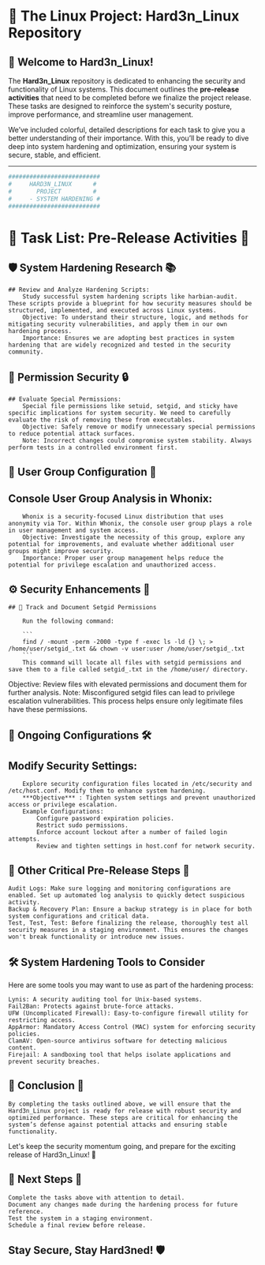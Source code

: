 # 🐧 **The Linux Project**: Hard3n_Linux Repository

## 🚀 Welcome to Hard3n_Linux! 

The **Hard3n_Linux** repository is dedicated to enhancing the security and functionality of Linux systems. This document outlines the **pre-release activities** that need to be completed before we finalize the project release. These tasks are designed to reinforce the system's security posture, improve performance, and streamline user management.

We’ve included colorful, detailed descriptions for each task to give you a better understanding of their importance. With this, you’ll be ready to dive deep into system hardening and optimization, ensuring your system is secure, stable, and efficient.

---

```bash
##########################
#     HARD3N_LINUX      #
#       PROJECT         #
#     - SYSTEM HARDENING #
##########################
```
# 📜 Task List: Pre-Release Activities 📜
## 🛡 System Hardening Research 📚

    ## Review and Analyze Hardening Scripts:
        Study successful system hardening scripts like harbian-audit. These scripts provide a blueprint for how security measures should be structured, implemented, and executed across Linux systems.
        Objective: To understand their structure, logic, and methods for mitigating security vulnerabilities, and apply them in our own hardening process.
        Importance: Ensures we are adopting best practices in system hardening that are widely recognized and tested in the security community.

## 🔑 Permission Security 🔒

    ## Evaluate Special Permissions:
        Special file permissions like setuid, setgid, and sticky have specific implications for system security. We need to carefully evaluate the risk of removing these from executables.
        Objective: Safely remove or modify unnecessary special permissions to reduce potential attack surfaces.
        Note: Incorrect changes could compromise system stability. Always perform tests in a controlled environment first.

## 👥 User Group Configuration 👤

## Console User Group Analysis in Whonix:
        Whonix is a security-focused Linux distribution that uses anonymity via Tor. Within Whonix, the console user group plays a role in user management and system access.
        Objective: Investigate the necessity of this group, explore any potential for improvements, and evaluate whether additional user groups might improve security.
        Importance: Proper user group management helps reduce the potential for privilege escalation and unauthorized access.
		
## ⚙️ Security Enhancements 🔐
	## 📄 Track and Document Setgid Permissions

        Run the following command:

		```
		find / -mount -perm -2000 -type f -exec ls -ld {} \; > /home/user/setgid_.txt && chown -v user:user /home/user/setgid_.txt
		```
		This command will locate all files with setgid permissions and save them to a file called setgid_.txt in the /home/user/ directory.
Objective: Review files with elevated permissions and document them for further analysis.
Note: Misconfigured setgid files can lead to privilege escalation vulnerabilities. This process helps ensure only legitimate files have these permissions.

## 🔧 Ongoing Configurations 🛠️

## Modify Security Settings:
		Explore security configuration files located in /etc/security and /etc/host.conf. Modify them to enhance system hardening.
        ***Objective*** : Tighten system settings and prevent unauthorized access or privilege escalation.
        Example Configurations:
            Configure password expiration policies.
            Restrict sudo permissions.
            Enforce account lockout after a number of failed login attempts.
            Review and tighten settings in host.conf for network security.

## 🚨 Other Critical Pre-Release Steps 🚨

    Audit Logs: Make sure logging and monitoring configurations are enabled. Set up automated log analysis to quickly detect suspicious activity.
    Backup & Recovery Plan: Ensure a backup strategy is in place for both system configurations and critical data.
    Test, Test, Test: Before finalizing the release, thoroughly test all security measures in a staging environment. This ensures the changes won't break functionality or introduce new issues.

## 🛠️ System Hardening Tools to Consider

Here are some tools you may want to use as part of the hardening process:

    Lynis: A security auditing tool for Unix-based systems.
    Fail2Ban: Protects against brute-force attacks.
    UFW (Uncomplicated Firewall): Easy-to-configure firewall utility for restricting access.
    AppArmor: Mandatory Access Control (MAC) system for enforcing security policies.
    ClamAV: Open-source antivirus software for detecting malicious content.
    Firejail: A sandboxing tool that helps isolate applications and prevent security breaches.

## 🎉 Conclusion 🎉

    By completing the tasks outlined above, we will ensure that the Hard3n_Linux project is ready for release with robust security and optimized performance. These steps are critical for enhancing the system’s defense against potential attacks and ensuring stable functionality.

Let's keep the security momentum going, and prepare for the exciting release of Hard3n_Linux! 🚀

## 📅 Next Steps 📅

    Complete the tasks above with attention to detail.
    Document any changes made during the hardening process for future reference.
    Test the system in a staging environment.
    Schedule a final review before release.

## Stay Secure, Stay Hard3ned! 🛡️